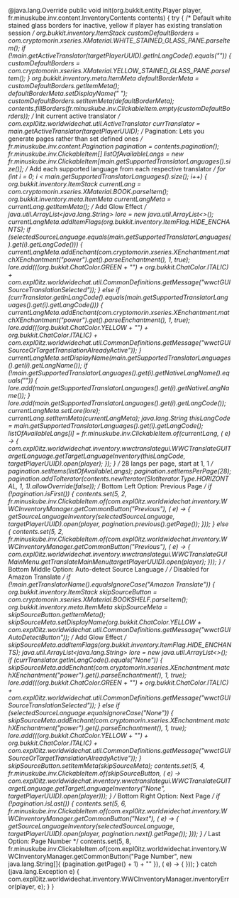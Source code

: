 @java.lang.Override
public void init(org.bukkit.entity.Player player, fr.minuskube.inv.content.InventoryContents contents) {
    try {
        /* Default white stained glass borders for inactive, yellow if player has existing translation session */
        org.bukkit.inventory.ItemStack customDefaultBorders = com.cryptomorin.xseries.XMaterial.WHITE_STAINED_GLASS_PANE.parseItem();
        if (!main.getActiveTranslator(targetPlayerUUID).getInLangCode().equals("")) {
            customDefaultBorders = com.cryptomorin.xseries.XMaterial.YELLOW_STAINED_GLASS_PANE.parseItem();
        }
        org.bukkit.inventory.meta.ItemMeta defaultBorderMeta = customDefaultBorders.getItemMeta();
        defaultBorderMeta.setDisplayName(" ");
        customDefaultBorders.setItemMeta(defaultBorderMeta);
        contents.fillBorders(fr.minuskube.inv.ClickableItem.empty(customDefaultBorders));
        /* Init current active translator */
        com.expl0itz.worldwidechat.util.ActiveTranslator currTranslator = main.getActiveTranslator(targetPlayerUUID);
        /* Pagination: Lets you generate pages rather than set defined ones */
        fr.minuskube.inv.content.Pagination pagination = contents.pagination();
        fr.minuskube.inv.ClickableItem[] listOfAvailableLangs = new fr.minuskube.inv.ClickableItem[main.getSupportedTranslatorLanguages().size()];
        /* Add each supported language from each respective translator */
        for (int i = 0; i < main.getSupportedTranslatorLanguages().size(); i++) {
            org.bukkit.inventory.ItemStack currentLang = com.cryptomorin.xseries.XMaterial.BOOK.parseItem();
            org.bukkit.inventory.meta.ItemMeta currentLangMeta = currentLang.getItemMeta();
            /* Add Glow Effect */
            java.util.ArrayList<java.lang.String> lore = new java.util.ArrayList<>();
            currentLangMeta.addItemFlags(org.bukkit.inventory.ItemFlag.HIDE_ENCHANTS);
            if (selectedSourceLanguage.equals(main.getSupportedTranslatorLanguages().get(i).getLangCode())) {
                currentLangMeta.addEnchant(com.cryptomorin.xseries.XEnchantment.matchXEnchantment("power").get().parseEnchantment(), 1, true);
                lore.add(((org.bukkit.ChatColor.GREEN + "") + org.bukkit.ChatColor.ITALIC) + com.expl0itz.worldwidechat.util.CommonDefinitions.getMessage("wwctGUISourceTranslationSelected"));
            } else if (currTranslator.getInLangCode().equals(main.getSupportedTranslatorLanguages().get(i).getLangCode())) {
                currentLangMeta.addEnchant(com.cryptomorin.xseries.XEnchantment.matchXEnchantment("power").get().parseEnchantment(), 1, true);
                lore.add(((org.bukkit.ChatColor.YELLOW + "") + org.bukkit.ChatColor.ITALIC) + com.expl0itz.worldwidechat.util.CommonDefinitions.getMessage("wwctGUISourceOrTargetTranslationAlreadyActive"));
            }
            currentLangMeta.setDisplayName(main.getSupportedTranslatorLanguages().get(i).getLangName());
            if (!main.getSupportedTranslatorLanguages().get(i).getNativeLangName().equals("")) {
                lore.add(main.getSupportedTranslatorLanguages().get(i).getNativeLangName());
            }
            lore.add(main.getSupportedTranslatorLanguages().get(i).getLangCode());
            currentLangMeta.setLore(lore);
            currentLang.setItemMeta(currentLangMeta);
            java.lang.String thisLangCode = main.getSupportedTranslatorLanguages().get(i).getLangCode();
            listOfAvailableLangs[i] = fr.minuskube.inv.ClickableItem.of(currentLang, ( e) -> {
                com.expl0itz.worldwidechat.inventory.wwctranslategui.WWCTranslateGUITargetLanguage.getTargetLanguageInventory(thisLangCode, targetPlayerUUID).open(player);
            });
        }
        /* 28 langs per page, start at 1, 1 */
        pagination.setItems(listOfAvailableLangs);
        pagination.setItemsPerPage(28);
        pagination.addToIterator(contents.newIterator(SlotIterator.Type.HORIZONTAL, 1, 1).allowOverride(false));
        /* Bottom Left Option: Previous Page */
        if (!pagination.isFirst()) {
            contents.set(5, 2, fr.minuskube.inv.ClickableItem.of(com.expl0itz.worldwidechat.inventory.WWCInventoryManager.getCommonButton("Previous"), ( e) -> {
                getSourceLanguageInventory(selectedSourceLanguage, targetPlayerUUID).open(player, pagination.previous().getPage());
            }));
        } else {
            contents.set(5, 2, fr.minuskube.inv.ClickableItem.of(com.expl0itz.worldwidechat.inventory.WWCInventoryManager.getCommonButton("Previous"), ( e) -> {
                com.expl0itz.worldwidechat.inventory.wwctranslategui.WWCTranslateGUIMainMenu.getTranslateMainMenu(targetPlayerUUID).open(player);
            }));
        }
        /* Bottom Middle Option: Auto-detect Source Language */
        /* Disabled for Amazon Translate */
        if (!main.getTranslatorName().equalsIgnoreCase("Amazon Translate")) {
            org.bukkit.inventory.ItemStack skipSourceButton = com.cryptomorin.xseries.XMaterial.BOOKSHELF.parseItem();
            org.bukkit.inventory.meta.ItemMeta skipSourceMeta = skipSourceButton.getItemMeta();
            skipSourceMeta.setDisplayName(org.bukkit.ChatColor.YELLOW + com.expl0itz.worldwidechat.util.CommonDefinitions.getMessage("wwctGUIAutoDetectButton"));
            /* Add Glow Effect */
            skipSourceMeta.addItemFlags(org.bukkit.inventory.ItemFlag.HIDE_ENCHANTS);
            java.util.ArrayList<java.lang.String> lore = new java.util.ArrayList<>();
            if (currTranslator.getInLangCode().equals("None")) {
                skipSourceMeta.addEnchant(com.cryptomorin.xseries.XEnchantment.matchXEnchantment("power").get().parseEnchantment(), 1, true);
                lore.add(((org.bukkit.ChatColor.GREEN + "") + org.bukkit.ChatColor.ITALIC) + com.expl0itz.worldwidechat.util.CommonDefinitions.getMessage("wwctGUISourceTranslationSelected"));
            } else if (selectedSourceLanguage.equalsIgnoreCase("None")) {
                skipSourceMeta.addEnchant(com.cryptomorin.xseries.XEnchantment.matchXEnchantment("power").get().parseEnchantment(), 1, true);
                lore.add(((org.bukkit.ChatColor.YELLOW + "") + org.bukkit.ChatColor.ITALIC) + com.expl0itz.worldwidechat.util.CommonDefinitions.getMessage("wwctGUISourceOrTargetTranslationAlreadyActive"));
            }
            skipSourceButton.setItemMeta(skipSourceMeta);
            contents.set(5, 4, fr.minuskube.inv.ClickableItem.of(skipSourceButton, ( e) -> com.expl0itz.worldwidechat.inventory.wwctranslategui.WWCTranslateGUITargetLanguage.getTargetLanguageInventory("None", targetPlayerUUID).open(player)));
        }
        /* Bottom Right Option: Next Page */
        if (!pagination.isLast()) {
            contents.set(5, 6, fr.minuskube.inv.ClickableItem.of(com.expl0itz.worldwidechat.inventory.WWCInventoryManager.getCommonButton("Next"), ( e) -> {
                getSourceLanguageInventory(selectedSourceLanguage, targetPlayerUUID).open(player, pagination.next().getPage());
            }));
        }
        /* Last Option: Page Number */
        contents.set(5, 8, fr.minuskube.inv.ClickableItem.of(com.expl0itz.worldwidechat.inventory.WWCInventoryManager.getCommonButton("Page Number", new java.lang.String[]{ (pagination.getPage() + 1) + "" }), ( e) -> {
        }));
    } catch (java.lang.Exception e) {
        com.expl0itz.worldwidechat.inventory.WWCInventoryManager.inventoryError(player, e);
    }
}